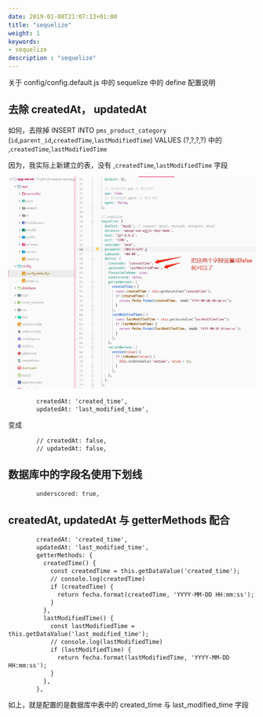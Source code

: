 ```yaml
---
date: 2019-01-08T21:07:13+01:00
title: "sequelize"
weight: 1
keywords:
- sequelize
description : "sequelize"
---
```


关于 config/config.default.js 中的 sequelize 中的 define 配置说明

## 去除 createdAt， updatedAt

如何，去除掉  INSERT INTO `pms_product_category` (`id`,`parent_id`,`createdTime`,`lastModifiedTime`) VALUES (?,?,?,?)   中的 ,`createdTime`,`lastModifiedTime`  

因为，我实际上新建立的表，没有 ,`createdTime`,`lastModifiedTime` 字段


![](https://raw.githubusercontent.com/eiuapp/img/master/img/QQ%E5%9B%BE%E7%89%8720190816154509.jpg)

```
        createdAt: 'created_time',
        updatedAt: 'last_modified_time',
```

变成 


```
        // createdAt: false,
        // updatedAt: false,
```

## 数据库中的字段名使用下划线

```
        underscored: true,
```

## createdAt, updatedAt 与 getterMethods 配合

```
        createdAt: 'created_time',
        updatedAt: 'last_modified_time',
        getterMethods: {
          createdTime() {
            const createdTime = this.getDataValue('created_time');
            // console.log(createdTime)
            if (createdTime) {
              return fecha.format(createdTime, 'YYYY-MM-DD HH:mm:ss');
            }
          },
          lastModifiedTime() {
            const lastModifiedTime = this.getDataValue('last_modified_time');
            // console.log(lastModifiedTime)
            if (lastModifiedTime) {
              return fecha.format(lastModifiedTime, 'YYYY-MM-DD HH:mm:ss');
            }
          },
        },
```

如上，就是配置的是数据库中表中的 created_time 与 last_modified_time 字段

## 
